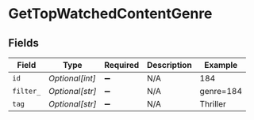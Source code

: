 # GetTopWatchedContentGenre


## Fields

| Field              | Type               | Required           | Description        | Example            |
| ------------------ | ------------------ | ------------------ | ------------------ | ------------------ |
| `id`               | *Optional[int]*    | :heavy_minus_sign: | N/A                | 184                |
| `filter_`          | *Optional[str]*    | :heavy_minus_sign: | N/A                | genre=184          |
| `tag`              | *Optional[str]*    | :heavy_minus_sign: | N/A                | Thriller           |
